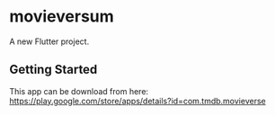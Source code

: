 # movieversum

A new Flutter project.

## Getting Started

This app can be download from here: https://play.google.com/store/apps/details?id=com.tmdb.movieverse
